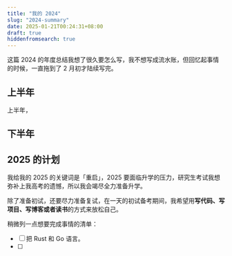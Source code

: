 ```yaml
---
title: "我的 2024"
slug: "2024-summary"
date: 2025-01-21T00:24:31+08:00
draft: true
hiddenfromsearch: true
---
```


这篇 2024 的年度总结我想了很久要怎么写，我不想写成流水账，但回忆起事情的时候，一直拖到了 2 月初才陆续写完。

## 上半年

上半年，

## 下半年

## 2025 的计划

我给我的 2025 的关键词是「重启」，2025 要面临升学的压力，研究生考试我想弥补上我高考的遗憾，所以我会竭尽全力准备升学。

除了准备初试，还要尽力准备复试，在一天的初试备考期间，我希望用**写代码、写项目、写博客或者读书**的方式来放松自己。

稍微列一点想要完成事情的清单：

- [ ] 把 Rust 和 Go 语言。
- [ ] 